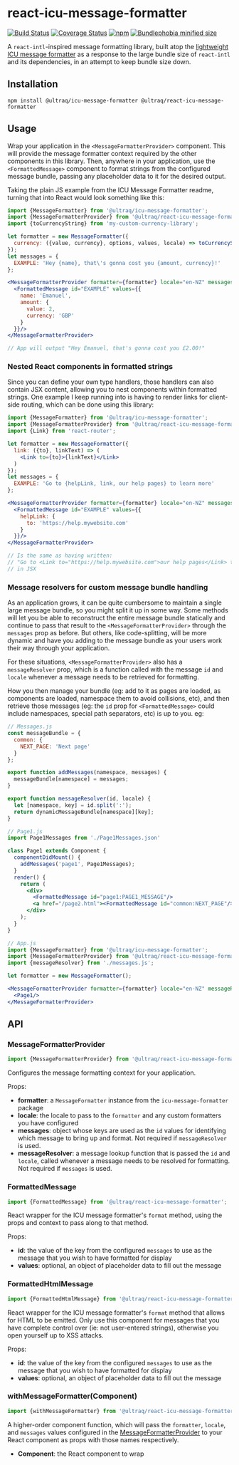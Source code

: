 
react-icu-message-formatter
===========================

[![Build Status](https://travis-ci.com/ultraq/react-icu-message-formatter.svg?branch=master)](https://travis-ci.com/ultraq/react-icu-message-formatter)
[![Coverage Status](https://coveralls.io/repos/github/ultraq/react-icu-message-formatter/badge.svg?branch=master)](https://coveralls.io/github/ultraq/react-icu-message-formatter?branch=master)
[![npm](https://img.shields.io/npm/v/@ultraq/react-icu-message-formatter.svg?maxAge=3600)](https://www.npmjs.com/package/@ultraq/react-icu-message-formatter)
[![Bundlephobia minified size](https://img.shields.io/bundlephobia/min/@ultraq/react-icu-message-formatter)](https://bundlephobia.com/result?p=@ultraq/react-icu-message-formatter@)

A `react-intl`-inspired message formatting library, built atop the
[lightweight ICU message formatter](https://github.com/ultraq/icu-message-formatter)
as a response to the large bundle size of `react-intl` and its dependencies, in
an attempt to keep bundle size down.


Installation
------------

```
npm install @ultraq/icu-message-formatter @ultraq/react-icu-message-formatter
```


Usage
-----

Wrap your application in the `<MessageFormatterProvider>` component.  This will
provide the message formatter context required by the other components in this
library.  Then, anywhere in your application, use the `<FormattedMessage>`
component to format strings from the configured message bundle, passing any
placeholder data to it for the desired output.

Taking the plain JS example from the ICU Message Formatter readme, turning that
into React would look something like this:

```jsx
import {MessageFormatter} from '@ultraq/icu-message-formatter'; 
import {MessageFormatterProvider} from '@ultraq/react-icu-message-formatter';
import {toCurrencyString} from 'my-custom-currency-library';

let formatter = new MessageFormatter({
  currency: ({value, currency}, options, values, locale) => toCurrencyString(value, currency, locale)
});
let messages = {
  EXAMPLE: 'Hey {name}, that\'s gonna cost you {amount, currency}!'
};

<MessageFormatterProvider formatter={formatter} locale="en-NZ" messages={messages}>
  <FormattedMessage id="EXAMPLE" values={{
    name: 'Emanuel',
    amount: {
      value: 2,
      currency: 'GBP'
    }
  }}/>
</MessageFormatterProvider>

// App will output "Hey Emanuel, that's gonna cost you £2.00!"
```

### Nested React components in formatted strings

Since you can define your own type handlers, those handlers can also contain JSX
content, allowing you to nest components within formatted strings.  One example
I keep running into is having to render links for client-side routing, which can
be done using this library:

```jsx
import {MessageFormatter} from '@ultraq/icu-message-formatter'; 
import {MessageFormatterProvider} from '@ultraq/react-icu-message-formatter';
import {Link} from 'react-router';

let formatter = new MessageFormatter({
  link: ({to}, linkText) => (
    <Link to={to}>{linkText}</Link>
  )
});
let messages = {
  EXAMPLE: 'Go to {helpLink, link, our help pages} to learn more'
};

<MessageFormatterProvider formatter={formatter} locale="en-NZ" messages={messages}>
  <FormattedMessage id="EXAMPLE" values={{
    helpLink: {
      to: 'https://help.mywebsite.com'
    }
  }}/>
</MessageFormatterProvider>

// Is the same as having written:
// "Go to <Link to="https://help.mywebsite.com">our help pages</Link> to learn more"
// in JSX
```

### Message resolvers for custom message bundle handling

As an application grows, it can be quite cumbersome to maintain a single large
message bundle, so you might split it up in some way.  Some methods will let you
be able to reconstruct the entire message bundle statically and continue to pass
that result to the `<MessageFormatterProvider>` through the `messages` prop as
before.  But others, like code-splitting, will be more dynamic and have you
adding to the message bundle as your users work their way through your
application.

For these situations, `<MessageFormatterProvider>` also has a `messageResolver`
prop, which is a function called with the message `id` and `locale` whenever a
message needs to be retrieved for formatting.

How you then manage your bundle (eg: add to it as pages are loaded, as
components are loaded, namespace them to avoid collisions, etc), and then
retrieve those messages (eg: the `id` prop for `<FormattedMessage>` could
include namespaces, special path separators, etc) is up to you.  eg:

```jsx
// Messages.js
const messageBundle = {
  common: {
    NEXT_PAGE: 'Next page'
  }
};

export function addMessages(namespace, messages) {
  messageBundle[namespace] = messages;
}

export function messageResolver(id, locale) {
  let [namespace, key] = id.split(':');
  return dynamicMessageBundle[namespace][key];
}

// Page1.js
import Page1Messages from './Page1Messages.json'

class Page1 extends Component {
  componentDidMount() {
    addMessages('page1', Page1Messages);
  }
  render() {
    return (
      <div>
        <FormattedMessage id="page1:PAGE1_MESSAGE"/>
        <a href="/page2.html"><FormattedMessage id="common:NEXT_PAGE"/></a>
      </div>
    );
  }
}

// App.js
import {MessageFormatter} from '@ultraq/icu-message-formatter'; 
import {MessageFormatterProvider} from '@ultraq/react-icu-message-formatter';
import {messageResolver} from './messages.js';

let formatter = new MessageFormatter();

<MessageFormatterProvider formatter={formatter} locale="en-NZ" messageResolver={messageResolver}>
  <Page1/>
</MessageFormatterProvider>
```


API
---

### MessageFormatterProvider

```javascript
import {MessageFormatterProvider} from '@ultraq/react-icu-message-formatter';
```

Configures the message formatting context for your application.

Props:
 - **formatter**: a `MessageFormatter` instance from the `icu-message-formatter`
   package
 - **locale**: the locale to pass to the `formatter` and any custom formatters
   you have configured
 - **messages**: object whose keys are used as the `id` values for identifying
   which message to bring up and format.  Not required if `messageResolver` is
   used.
 - **messageResolver**: a message lookup function that is passed the `id` and
   `locale`, called whenever a message needs to be resolved for formatting.
   Not required if `messages` is used.

### FormattedMessage

```javascript
import {FormattedMessage} from '@ultraq/react-icu-message-formatter';
```

React wrapper for the ICU message formatter's `format` method, using the props
and context to pass along to that method.

Props:
 - **id**: the value of the key from the configured `messages` to use as the
   message that you wish to have formatted for display
 - **values**: optional, an object of placeholder data to fill out the message

### FormattedHtmlMessage

```javascript
import {FormattedHtmlMessage} from '@ultraq/react-icu-message-formatter';
```

React wrapper for the ICU message formatter's `format` method that allows for
HTML to be emitted.  Only use this component for messages that you have complete
control over (ie: not user-entered strings), otherwise you open yourself up to
XSS attacks.

Props:
 - **id**: the value of the key from the configured `messages` to use as the
   message that you wish to have formatted for display
 - **values**: optional, an object of placeholder data to fill out the message

### withMessageFormatter(Component)

```javascript
import {withMessageFormatter} from '@ultraq/react-icu-message-formatter';
```

A higher-order component function, which will pass the `formatter`, `locale`,
and `messages` values configured in the [MessageFormatterProvider](#messageformatterprovider)
to your React component as props with those names respectively.

 - **Component**: the React component to wrap
